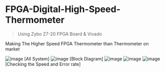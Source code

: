 # FPGA-Digital-High-Speed-Thermometer
>Using Zybo Z7-20 FPGA Board & Vivado

Making The Higher Speed FPGA Thermometer than Thermometer on market

![image](https://user-images.githubusercontent.com/70564585/209778505-1e43e15b-30cb-4932-9f1e-a2bf2e2f0f8b.png)
[All System] 
![image](https://user-images.githubusercontent.com/70564585/209778525-255d715d-1ca6-4204-81c2-a00c4740a177.png)
[Block Diagram]
![image](https://user-images.githubusercontent.com/70564585/209778552-af0afa18-e43d-4983-a3ee-595cf07218b0.png)
![image](https://user-images.githubusercontent.com/70564585/209778571-40c2f1b5-3b37-4172-a744-0d9f39e7cf23.png)
![image](https://user-images.githubusercontent.com/70564585/209778667-3931adcc-db54-4a6e-b1d9-ebbcf4476257.png)
[Checking the Speed and Error rate]
